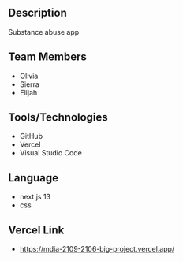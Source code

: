 ## Description
Substance abuse app

## Team Members
- Olivia
- Sierra
- Elijah

 ## Tools/Technologies
 - GitHub
 - Vercel
 - Visual Studio Code
 
 ## Language 
 - next.js 13
 - css
 
## Vercel Link
- https://mdia-2109-2106-big-project.vercel.app/
